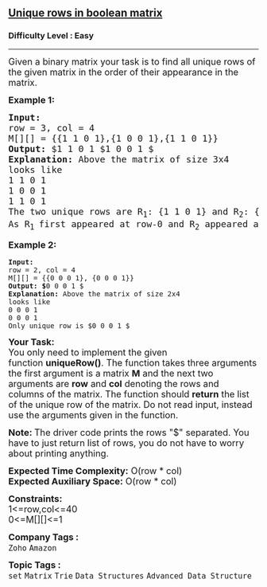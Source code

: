 <h2><a href="https://practice.geeksforgeeks.org/problems/unique-rows-in-boolean-matrix/1">Unique rows in boolean matrix</a></h2><h3>Difficulty Level : Easy</h3><hr><div class="problems_problem_content__Xm_eO"><p><span style="font-size: 18px;">Given a binary matrix your task is to find all unique rows of the given matrix in the order of their appearance in the matrix. </span></p>
<p><span style="font-size: 18px;"><strong>Example 1:</strong></span></p>
<pre><span style="font-size: 18px;"><strong>Input:
</strong>row = 3, col = 4 
M[][] = {{1 1 0 1},{1 0 0 1},{1 1 0 1}}
<strong>Output: </strong>$1 1 0 1 $1 0 0 1 $<strong>
Explanation: </strong>Above the matrix of size 3x4
looks like
1 1 0 1
1 0 0 1
1 1 0 1
The two unique rows are R<sub>1</sub>: {1 1 0 1} and R<sub>2</sub>: {1 0 0 1}. <br>As R<sub>1 </sub>first appeared at row-0 and R<sub>2</sub> appeared at row-1, in the resulting list, R<sub>1</sub> is kept before R<sub>2</sub>.</span></pre>
<p style="font-family: -apple-system, BlinkMacSystemFont, 'Segoe UI', Roboto, Oxygen, Ubuntu, Cantarell, 'Open Sans', 'Helvetica Neue', sans-serif; font-size: medium; white-space: normal;"><span style="font-size: 18px;"><strong>Example 2:</strong></span></p>
<pre><strong>Input:
</strong>row = 2, col = 4 
M[][] = {{0 0 0 1}, {0 0 0 1}}
<strong>Output: $</strong>0 0 0 1 $<strong>
Explanation: </strong>Above the matrix of size 2x4
looks like
0 0 0 1
0 0 0 1
Only unique row is $0 0 0 1 $</pre>
<p><span style="font-size: 18px;"><strong>Your Task:</strong><br>You only need to implement the given function&nbsp;<strong>uniqueRow()</strong>.&nbsp;The function takes three arguments the first argument is a matrix <strong>M</strong> and the next two arguments are <strong>row</strong>&nbsp;and <strong>col</strong>&nbsp;denoting the rows and columns&nbsp;of the matrix.&nbsp;The function should <strong>return</strong> the list of the unique row of the matrix. Do not read input, instead use the arguments given in the function.</span></p>
<p><span style="font-size: 18px;"><strong>Note:&nbsp;</strong>The driver code prints the rows "$" separated. You have to just return list of rows, you do not have to worry about printing anything.</span></p>
<p><span style="font-size: 18px;"><strong>Expected Time Complexity:</strong>&nbsp;O(row * col)<br><strong>Expected Auxiliary Space:</strong>&nbsp;O(row * col)</span></p>
<p><span style="font-size: 18px;"><strong>Constraints:</strong><br>1&lt;=row,col&lt;=40<br>0&lt;=M[][]&lt;=1</span></p></div><p><span style=font-size:18px><strong>Company Tags : </strong><br><code>Zoho</code>&nbsp;<code>Amazon</code>&nbsp;<br><p><span style=font-size:18px><strong>Topic Tags : </strong><br><code>set</code>&nbsp;<code>Matrix</code>&nbsp;<code>Trie</code>&nbsp;<code>Data Structures</code>&nbsp;<code>Advanced Data Structure</code>&nbsp;